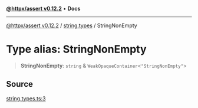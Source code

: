 [**@httpx/assert v0.12.2**](../../README.md) • **Docs**

***

[@httpx/assert v0.12.2](../../README.md) / [string.types](../README.md) / StringNonEmpty

# Type alias: StringNonEmpty

> **StringNonEmpty**: `string` & `WeakOpaqueContainer`\<`"StringNonEmpty"`\>

## Source

[string.types.ts:3](https://github.com/belgattitude/httpx/blob/736f60a5e7cab55c1cdb451c3a30a47ad2eca5ed/packages/assert/src/string.types.ts#L3)
